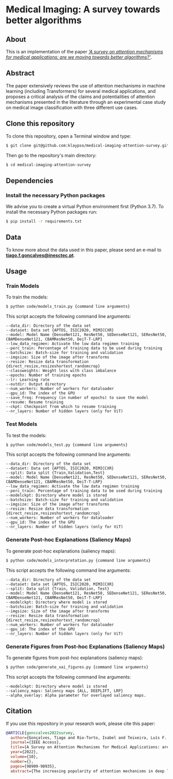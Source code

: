 # Medical Imaging: A survey towards better algorithms

## About
This is an implementation of the paper [_'A survey on attention mechanisms for medical applications: are we moving towards better algorithms?'_](https://ieeexplore.ieee.org/document/9889720). 

## Abstract
The paper extensively reviews the use of attention mechanisms in machine learning (including Transformers) for several medical applications, and proposes a critical analysis of the claims and potentialities of attention mechanisms presented in the literature through an experimental case study on medical image classification with three different use cases.

## Clone this repository
To clone this repository, open a Terminal window and type:
```bash
$ git clone git@github.com:klaypso/medical-imaging-attention-survey.git
```
Then go to the repository's main directory:
```bash
$ cd medical-imaging-attention-survey
```

## Dependencies
### Install the necessary Python packages
We advise you to create a virtual Python environment first (Python 3.7). To install the necessary Python packages run:
```bash
$ pip install -r requirements.txt
```

## Data
To know more about the data used in this paper, please send an e-mail to [**tiago.f.goncalves@inesctec.pt**](mailto:tiago.f.goncalves@inesctec.pt).

## Usage
### Train Models
To train the models:
```bash
$ python code/models_train.py {command line arguments}
```
This script accepts the following command line arguments:
```
--data_dir: Directory of the data set
--dataset: Data set {APTOS, ISIC2020, MIMICCXR}
--model: Model Name {DenseNet121, ResNet50, SEDenseNet121, SEResNet50, CBAMDenseNet121, CBAMResNet50, DeiT-T-LRP}
--low_data_regimen: Activate the low data regimen training
--perc_train: Percentage of training data to be used during training
--batchsize: Batch-size for training and validation
--imgsize: Size of the image after transforms
--resize: Resize data transformation {direct_resize,resizeshortest_randomcrop}
--classweights: Weight loss with class imbalance
--epochs: Number of training epochs
--lr: Learning rate
--outdir: Output directory
--num_workers: Number of workers for dataloader
--gpu_id: The index of the GPU
--save_freq: Frequency (in number of epochs) to save the model
--resume: Resume training
--ckpt: Checkpoint from which to resume training
--nr_layers: Number of hidden layers (only for ViT)
```

### Test Models
To test the models:
```bash
$ python code/models_test.py {command line arguments}
```
This script accepts the following command line arguments:
```
--data_dir: Directory of the data set
--dataset: Data set {APTOS, ISIC2020, MIMICCXR}
--split: Data split {Train,Validation,Test}
--model: Model Name {DenseNet121, ResNet50, SEDenseNet121, SEResNet50, CBAMDenseNet121, CBAMResNet50, DeiT-T-LRP}
--low_data_regimen: Activate the low data regimen training
--perc_train: Percentage of training data to be used during training
--modelckpt: Directory where model is stored
--batchsize: Batch-size for training and validation
--imgsize: Size of the image after transforms
--resize: Resize data transformation {direct_resize,resizeshortest_randomcrop}
--num_workers: Number of workers for dataloader
--gpu_id: The index of the GPU
--nr_layers: Number of hidden layers (only for ViT)
```

### Generate Post-hoc Explanations (Saliency Maps)
To generate post-hoc explanations (saliency maps):
```bash
$ python code/models_interpretation.py {command line arguments}
```
This script accepts the following command line arguments:
```
--data_dir: Directory of the data set
--dataset: Data set {APTOS, ISIC2020, MIMICCXR}
--split: Data split {Train, Validation, Test}
--model: Model Name {DenseNet121, ResNet50, SEDenseNet121, SEResNet50, CBAMDenseNet121, CBAMResNet50, DeiT-T-LRP}
--modelckpt: Directory where model is stored
--batchsize: Batch-size for training and validation
--imgsize: Size of the image after transforms
--resize: Resize data transformation {direct_resize,resizeshortest_randomcrop}
--num_workers: Number of workers for dataloader
--gpu_id: The index of the GPU
--nr_layers: Number of hidden layers (only for ViT)
```

### Generate Figures from Post-hoc Explanations (Saliency Maps)
To generate figures from post-hoc explanations (saliency maps):
```bash
$ python code/generate_xai_figures.py {command line arguments}
```
This script accepts the following command line arguments:
```
--modelckpt: Directory where model is stored
--saliency_maps: Saliency maps {ALL, DEEPLIFT, LRP}
--alpha_overlay: Alpha parameter for overlayed saliency maps.
```

## Citation
If you use this repository in your research work, please cite this paper:
```bibtex
@ARTICLE{gonccalves2022survey,  
  author={Gonçalves, Tiago and Rio-Torto, Isabel and Teixeira, Luís F. and Cardoso, Jaime S.},  
  journal={IEEE Access},   
  title={A Survey on Attention Mechanisms for Medical Applications: are we Moving Toward Better Algorithms?},   
  year={2022},  
  volume={10},  
  number={},  
  pages={98909-98935},  
  abstract={The increasing popularity of attention mechanisms in deep learning algorithms for computer vision and natural language processing made these models attractive to other research domains. In healthcare, there is a strong need for tools that may improve the routines of the clinicians and the patients. Naturally, the use of attention-based algorithms for medical applications occurred smoothly. However, being healthcare a domain that depends on high-stake decisions, the scientific community must ponder if these high-performing algorithms fit the needs of medical applications. With this motto, this paper extensively reviews the use of attention mechanisms in machine learning methods (including Transformers) for several medical applications b